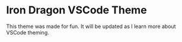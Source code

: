 # Iron Dragon VSCode Theme

This theme was made for fun. It will be updated as I learn more about VSCode theming.
